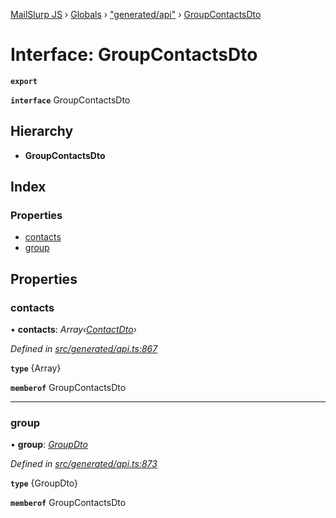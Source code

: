 [MailSlurp JS](../README.md) › [Globals](../globals.md) › ["generated/api"](../modules/_generated_api_.md) › [GroupContactsDto](_generated_api_.groupcontactsdto.md)

# Interface: GroupContactsDto

**`export`** 

**`interface`** GroupContactsDto

## Hierarchy

* **GroupContactsDto**

## Index

### Properties

* [contacts](_generated_api_.groupcontactsdto.md#contacts)
* [group](_generated_api_.groupcontactsdto.md#group)

## Properties

###  contacts

• **contacts**: *Array‹[ContactDto](_generated_api_.contactdto.md)›*

*Defined in [src/generated/api.ts:867](https://github.com/mailslurp/mailslurp-client-ts-js/blob/7518dcd/src/generated/api.ts#L867)*

**`type`** {Array<ContactDto>}

**`memberof`** GroupContactsDto

___

###  group

• **group**: *[GroupDto](_generated_api_.groupdto.md)*

*Defined in [src/generated/api.ts:873](https://github.com/mailslurp/mailslurp-client-ts-js/blob/7518dcd/src/generated/api.ts#L873)*

**`type`** {GroupDto}

**`memberof`** GroupContactsDto
